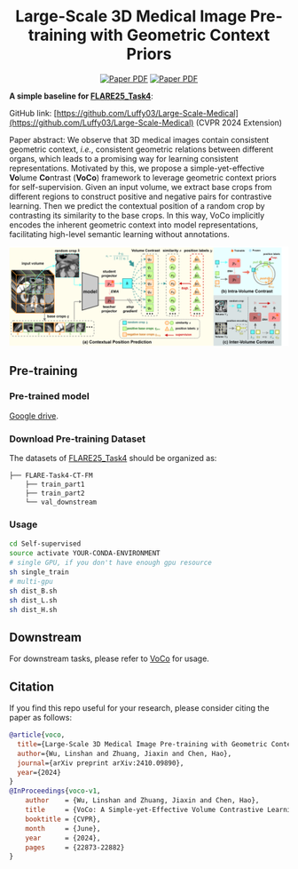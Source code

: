 <div align="center">
<h1>Large-Scale 3D Medical Image Pre-training with Geometric Context Priors</h1>

<a href="https://github.com/Luffy03/Large-Scale-Medical"><img src='https://img.shields.io/badge/arXiv-Preprint-red' alt='Paper PDF'></a>
<a href="https://openaccess.thecvf.com/content/CVPR2024/html/Wu_VoCo_A_Simple-yet-Effective_Volume_Contrastive_Learning_Framework_for_3D_Medical_CVPR_2024_paper.html"><img src='https://img.shields.io/badge/CVPR-Conference-red' alt='Paper PDF'></a>
</div>

**A simple baseline for [FLARE25_Task4](https://huggingface.co/datasets/FLARE-MedFM/FLARE-Task4-CT-FM)**:

GitHub link: [https://github.com/Luffy03/Large-Scale-Medical](https://github.com/Luffy03/Large-Scale-Medical) (CVPR 2024 Extension)

Paper abstract: We observe that 3D medical images contain consistent geometric context, *i.e.*, consistent geometric relations between different organs, which leads to a promising way for learning consistent representations.
Motivated by this, we propose a simple-yet-effective **Vo**lume **Co**ntrast (**VoCo**) framework to leverage geometric context priors for self-supervision. 
Given an input volume, we extract base crops from different regions to construct positive and negative pairs for contrastive learning. Then we predict the contextual position of a random crop by contrasting its similarity to the base crops.
In this way, VoCo implicitly encodes the inherent geometric context into model representations, facilitating high-level semantic learning without annotations.

![framework](assets/framework.png)

## Pre-training

### Pre-trained model
[Google drive](https://github.com/lwubfcse/FLARE25_Task4_baseline_VoCo).

### Download Pre-training Dataset

The datasets of [FLARE25_Task4](https://huggingface.co/datasets/FLARE-MedFM/FLARE-Task4-CT-FM) should be organized as:
```
├── FLARE-Task4-CT-FM
    ├── train_part1
    ├── train_part2
    └── val_downstream
```

### Usage

```bash
cd Self-supervised
source activate YOUR-CONDA-ENVIRONMENT
# single GPU, if you don't have enough gpu resource
sh single_train
# multi-gpu
sh dist_B.sh
sh dist_L.sh
sh dist_H.sh
```

## Downstream

For downstream tasks, please refer to [VoCo](https://github.com/Luffy03/Large-Scale-Medical/tree/main/Downstream) for usage.


## Citation

If you find this repo useful for your research, please consider citing the paper as follows:

```bibtex
@article{voco,
  title={Large-Scale 3D Medical Image Pre-training with Geometric Context Priors},
  author={Wu, Linshan and Zhuang, Jiaxin and Chen, Hao},
  journal={arXiv preprint arXiv:2410.09890},
  year={2024}
}
@InProceedings{voco-v1,
    author    = {Wu, Linshan and Zhuang, Jiaxin and Chen, Hao},
    title     = {VoCo: A Simple-yet-Effective Volume Contrastive Learning Framework for 3D Medical Image Analysis},
    booktitle = {CVPR},
    month     = {June},
    year      = {2024},
    pages     = {22873-22882}
}
```
